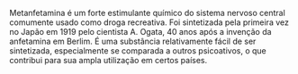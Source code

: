 Metanfetamina é um forte estimulante químico do sistema nervoso central comumente usado como droga recreativa. Foi sintetizada pela primeira vez no Japão em 1919 pelo cientista A. Ogata, 40 anos após a invenção da anfetamina em Berlim. É uma substância relativamente fácil de ser sintetizada, especialmente se comparada a outros psicoativos, o que contribui para sua ampla utilização em certos países.